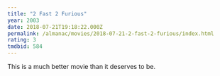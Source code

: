 ```yaml
---
title: "2 Fast 2 Furious"
year: 2003
date: 2018-07-21T19:18:22.000Z
permalink: /almanac/movies/2018-07-21-2-fast-2-furious/index.html
rating: 3
tmdbid: 584
---
```


This is a much better movie than it deserves to be.